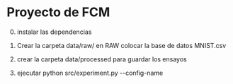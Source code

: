 # Proyecto de FCM 
0) instalar las dependencias

1) Crear la carpeta data/raw/  en RAW colocar la base de datos MNIST.csv

2) crear la carpeta data/processed para guardar los ensayos

3) ejecutar python src/experiment.py --config-name


